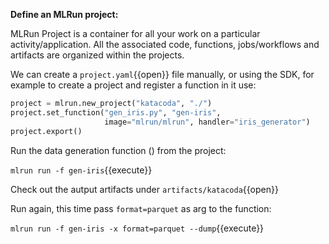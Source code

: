 
**Define an MLRun project:**

MLRun Project is a container for all your work on a particular activity/application. All the associated code, functions, 
jobs/workflows and artifacts are organized within the projects.

We can create a `project.yaml`{{open}} file manually, or using the SDK, for example to 
create a project and register a function in it use:

```python
project = mlrun.new_project("katacoda", "./")
project.set_function("gen_iris.py", "gen-iris", 
                     image="mlrun/mlrun", handler="iris_generator")
project.export()
```

Run the data generation function () from the project:

`mlrun run -f gen-iris`{{execute}}

Check out the autput artifacts under `artifacts/katacoda`{{open}}

Run again, this time pass `format=parquet` as arg to the function:

`mlrun run -f gen-iris -x format=parquet --dump`{{execute}}
